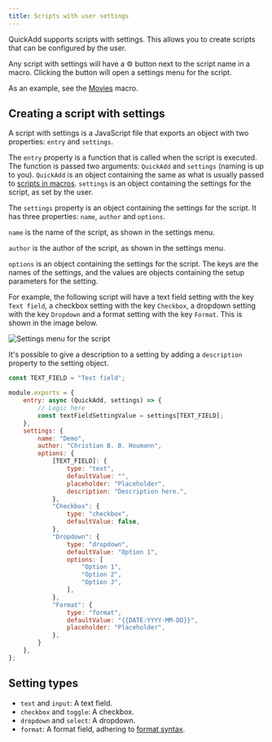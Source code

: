 ```yaml
---
title: Scripts with user settings
---
```


QuickAdd supports scripts with settings. This allows you to create scripts that can be configured by the user.

Any script with settings will have a ⚙️ button next to the script name in a macro. Clicking the button will open a settings menu for the script.

As an example, see the [Movies](../Examples/Macro_MovieAndSeriesScript.md) macro.

## Creating a script with settings
A script with settings is a JavaScript file that exports an object with two properties: `entry` and `settings`.

The `entry` property is a function that is called when the script is executed. The function is passed two arguments: `QuickAdd` and `settings` (naming is up to you).
`QuickAdd` is an object containing the same as what is usually passed to [scripts in macros](../Choices/MacroChoice). `settings` is an object containing the settings for the script, as set by the user.

The `settings` property is an object containing the settings for the script. It has three properties: `name`, `author` and `options`.

`name` is the name of the script, as shown in the settings menu.

`author` is the author of the script, as shown in the settings menu.

`options` is an object containing the settings for the script. The keys are the names of the settings, and the values are objects containing the setup parameters for the setting.

For example, the following script will have a text field setting with the key `Text field`, a checkbox setting with the key `Checkbox`, a dropdown setting with the key `Dropdown` and a format setting with the key `Format`. This is shown in the image below.

![Settings menu for the script](../Images/script_with_settings.png)

It's possible to give a description to a setting by adding a `description` property to the setting object.

```js
const TEXT_FIELD = "Text field";

module.exports = {
    entry: async (QuickAdd, settings) => {
        // Logic here
        const textFieldSettingValue = settings[TEXT_FIELD];
    },
    settings: {
        name: "Demo",
        author: "Christian B. B. Houmann",
        options: {
            [TEXT_FIELD]: {
                type: "text",
                defaultValue: "",
                placeholder: "Placeholder",
                description: "Description here.",
            },
            "Checkbox": {
                type: "checkbox",
                defaultValue: false,
            },
            "Dropdown": {
                type: "dropdown",
                defaultValue: "Option 1",
                options: [
                    "Option 1",
                    "Option 2",
                    "Option 3",
                ],
            },
            "Format": {
                type: "format",
                defaultValue: "{{DATE:YYYY-MM-DD}}",
                placeholder: "Placeholder",
            },
        }
    },
};
```

## Setting types
- `text` and `input`: A text field.
- `checkbox` and `toggle`: A checkbox.
- `dropdown` and `select`: A dropdown.
- `format`: A format field, adhering to [format syntax](../FormatSyntax.md).